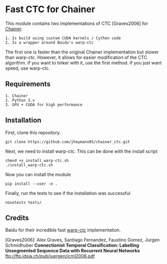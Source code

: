 Fast CTC for Chainer
====================

This module contains two implementations of CTC [Graves2006] for [Chainer](http://chainer.org).

    1. Is build using custom CUDA kernels / Cython code
    2. Is a wrapper around Baidu's warp-ctc
    
The first one is faster than the original Chainer implementation but slower than warp-ctc.
However, it allows for easier modification of the CTC algorithm.
If you want to tinker with it, use the first method. If you just want speed, use warp-ctc.

Requirements
------------

    1. Chainer
    2. Python 3.x
    3. GPU + CUDA for high performance

Installation
------------

First, clone this repository.
```
git clone https://github.com/jheymann85/chainer_ctc.git
```

Next, we need to install warp-ctc. This can be done with the install 
script

```
chmod +x install_warp-ctc.sh
./install_warp-ctc.sh
```

Now you can install the module

```
pip install --user -e .
```

Finally, run the tests to see if the installation was successful

```
nosetests tests/
```


Credits
-------

Baidu for their incredible fast [warp-ctc](https://github.com/baidu-research/warp-ctc) implementation.

\[Graves2006\]: Alex Graves, Santiago Fernandez, Faustino Gomez, Jurgen Schmidhuber
    **Connectionist Temporal Classification: Labelling Unsegmented Sequence Data with Recurrent Neural Networks**
    <ftp://ftp.idsia.ch/pub/juergen/icml2006.pdf>